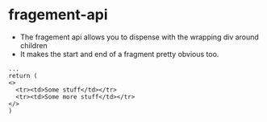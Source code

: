 # fragement-api

- The fragement api allows you to dispense with the wrapping div around children
- It makes the start and end of a fragment pretty obvious too.

```
...
return (
<>
  <tr><td>Some stuff</td></tr>
  <tr><td>Some more stuff</td></tr>
</>
)

```
